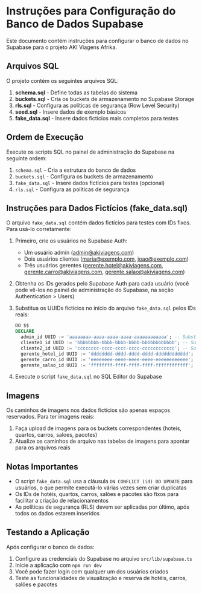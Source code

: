 # Instruções para Configuração do Banco de Dados Supabase

Este documento contém instruções para configurar o banco de dados no Supabase para o projeto AKI Viagens Afrika.

## Arquivos SQL

O projeto contém os seguintes arquivos SQL:

1. **schema.sql** - Define todas as tabelas do sistema
2. **buckets.sql** - Cria os buckets de armazenamento no Supabase Storage
3. **rls.sql** - Configura as políticas de segurança (Row Level Security)
4. **seed.sql** - Insere dados de exemplo básicos
5. **fake_data.sql** - Insere dados fictícios mais completos para testes

## Ordem de Execução

Execute os scripts SQL no painel de administração do Supabase na seguinte ordem:

1. `schema.sql` - Cria a estrutura do banco de dados
2. `buckets.sql` - Configura os buckets de armazenamento
3. `fake_data.sql` - Insere dados fictícios para testes (opcional)
4. `rls.sql` - Configura as políticas de segurança

## Instruções para Dados Fictícios (fake_data.sql)

O arquivo `fake_data.sql` contém dados fictícios para testes com IDs fixos. Para usá-lo corretamente:

1. Primeiro, crie os usuários no Supabase Auth:
   - Um usuário admin (admin@akiviagens.com)
   - Dois usuários clientes (maria@exemplo.com, joao@exemplo.com)
   - Três usuários gerentes (gerente.hotel@akiviagens.com, gerente.carro@akiviagens.com, gerente.salao@akiviagens.com)

2. Obtenha os IDs gerados pelo Supabase Auth para cada usuário (você pode vê-los no painel de administração do Supabase, na seção Authentication > Users)

3. Substitua os UUIDs fictícios no início do arquivo `fake_data.sql` pelos IDs reais:
   ```sql
   DO $$
   DECLARE
     admin_id UUID := 'aaaaaaaa-aaaa-aaaa-aaaa-aaaaaaaaaaaa'; -- Substitua pelo ID real
     cliente1_id UUID := 'bbbbbbbb-bbbb-bbbb-bbbb-bbbbbbbbbbbb'; -- Substitua pelo ID real
     cliente2_id UUID := 'cccccccc-cccc-cccc-cccc-cccccccccccc'; -- Substitua pelo ID real
     gerente_hotel_id UUID := 'dddddddd-dddd-dddd-dddd-dddddddddddd'; -- Substitua pelo ID real
     gerente_carro_id UUID := 'eeeeeeee-eeee-eeee-eeee-eeeeeeeeeeee'; -- Substitua pelo ID real
     gerente_salao_id UUID := 'ffffffff-ffff-ffff-ffff-ffffffffffff'; -- Substitua pelo ID real
   ```

4. Execute o script `fake_data.sql` no SQL Editor do Supabase

## Imagens

Os caminhos de imagens nos dados fictícios são apenas espaços reservados. Para ter imagens reais:

1. Faça upload de imagens para os buckets correspondentes (hoteis, quartos, carros, saloes, pacotes)
2. Atualize os caminhos de arquivo nas tabelas de imagens para apontar para os arquivos reais

## Notas Importantes

- O script `fake_data.sql` usa a cláusula `ON CONFLICT (id) DO UPDATE` para usuários, o que permite executá-lo várias vezes sem criar duplicatas
- Os IDs de hotéis, quartos, carros, salões e pacotes são fixos para facilitar a criação de relacionamentos
- As políticas de segurança (RLS) devem ser aplicadas por último, após todos os dados estarem inseridos

## Testando a Aplicação

Após configurar o banco de dados:

1. Configure as credenciais do Supabase no arquivo `src/lib/supabase.ts`
2. Inicie a aplicação com `npm run dev`
3. Você pode fazer login com qualquer um dos usuários criados
4. Teste as funcionalidades de visualização e reserva de hotéis, carros, salões e pacotes 